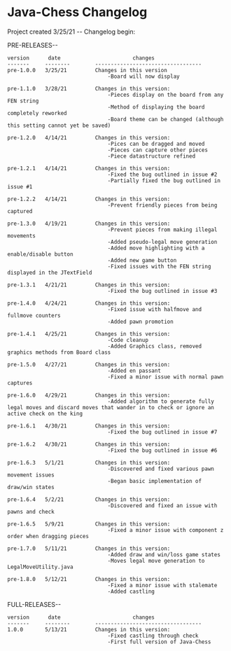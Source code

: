 # Java-Chess Changelog

Project created 3/25/21 -- Changelog begin:

PRE-RELEASES--

	version		 date						changes
	-------		--------		----------------------------------
	pre-1.0.0	3/25/21			Changes in this version
									-Board will now display
									
	pre-1.1.0	3/28/21			Changes in this version:
									-Pieces display on the board from any FEN string
									-Method of displaying the board completely reworked
									-Board theme can be changed (although this setting cannot yet be saved)
									
	pre-1.2.0	4/14/21			Changes in this version:
									-Pices can be dragged and moved
									-Pieces can capture other pieces
									-Piece datastructure refined
									
	pre-1.2.1	4/14/21			Changes in this version:
									-Fixed the bug outlined in issue #2
									-Partially fixed the bug outlined in issue #1
									
	pre-1.2.2	4/14/21			Changes in this version:
									-Prevent friendly pieces from being captured
									
	pre-1.3.0	4/19/21			Changes in this version:
									-Prevent pieces from making illegal movements
									-Added pseudo-legal move generation
									-Added move highlighting with a enable/disable button
									-Added new game button
									-Fixed issues with the FEN string displayed in the JTextField
									
	pre-1.3.1	4/21/21			Changes in this version:
									-Fixed the bug outlined in issue #3
									
	pre-1.4.0	4/24/21			Changes in this version:
									-Fixed issue with halfmove and fullmove counters
									-Added pawn promotion
									
	pre-1.4.1	4/25/21			Changes in this version:
									-Code cleanup
									-Added Graphics class, removed graphics methods from Board class
									
	pre-1.5.0	4/27/21			Changes in this version:
									-Added en passant
									-Fixed a minor issue with normal pawn captures
									
	pre-1.6.0	4/29/21			Changes in this version:
									-Added algorithm to generate fully legal moves and discard moves that wander in to check or ignore an active check on the king
									
	pre-1.6.1	4/30/21			Changes in this version:
									-Fixed the bug outlined in issue #7
									
	pre-1.6.2	4/30/21			Changes in this version:
									-Fixed the bug outlined in issue #6
									
	pre-1.6.3	5/1/21			Changes in this version:
									-Discovered and fixed various pawn movement issues
									-Began basic implementation of draw/win states
									
	pre-1.6.4	5/2/21			Changes in this version:
									-Discovered and fixed an issue with pawns and check
									
	pre-1.6.5	5/9/21			Changes in this version:
									-Fixed a minor issue with component z order when dragging pieces

	pre-1.7.0	5/11/21			Changes in this version:
									-Added draw and win/loss game states
									-Moves legal move generation to LegalMoveUtility.java

	pre-1.8.0	5/12/21			Changes in this version:
									-Fixed a minor issue with stalemate
									-Added castling


FULL-RELEASES--

	version		 date						changes
	-------		--------		----------------------------------
	1.0.0		5/13/21			Changes in this version:
									-Fixed castling through check
									-First full version of Java-Chess
